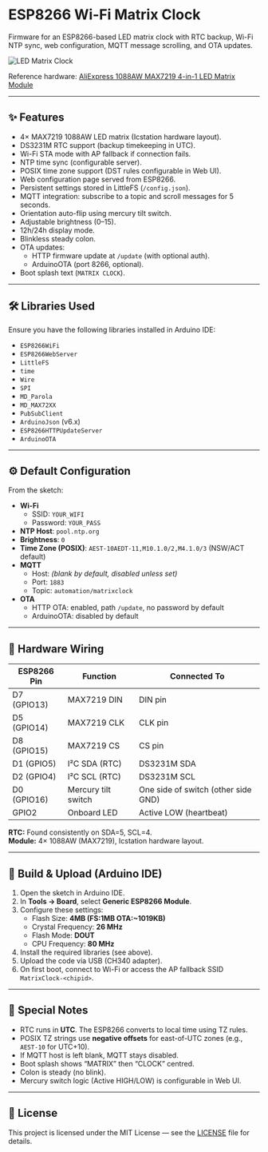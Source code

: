 # ESP8266 Wi-Fi Matrix Clock

Firmware for an ESP8266-based LED matrix clock with RTC backup, Wi-Fi NTP sync, web configuration, MQTT message scrolling, and OTA updates.

![LED Matrix Clock](https://ae01.alicdn.com/kf/S9f6b0f4c0b9942df9a0a3ebfb9c2f09fM.jpg)

Reference hardware: [AliExpress 1088AW MAX7219 4-in-1 LED Matrix Module](https://www.aliexpress.com/item/1005009324894617.html)

---

## ✨ Features
- 4× MAX7219 1088AW LED matrix (Icstation hardware layout).
- DS3231M RTC support (backup timekeeping in UTC).
- Wi-Fi STA mode with AP fallback if connection fails.
- NTP time sync (configurable server).
- POSIX time zone support (DST rules configurable in Web UI).
- Web configuration page served from ESP8266.
- Persistent settings stored in LittleFS (`/config.json`).
- MQTT integration: subscribe to a topic and scroll messages for 5 seconds.
- Orientation auto-flip using mercury tilt switch.
- Adjustable brightness (0–15).
- 12h/24h display mode.
- Blinkless steady colon.
- OTA updates:
  - HTTP firmware update at `/update` (with optional auth).
  - ArduinoOTA (port 8266, optional).
- Boot splash text (`MATRIX CLOCK`).

---

## 🛠 Libraries Used
Ensure you have the following libraries installed in Arduino IDE:

- `ESP8266WiFi`
- `ESP8266WebServer`
- `LittleFS`
- `time`
- `Wire`
- `SPI`
- `MD_Parola`
- `MD_MAX72XX`
- `PubSubClient`
- `ArduinoJson` (v6.x)
- `ESP8266HTTPUpdateServer`
- `ArduinoOTA`

---

## ⚙️ Default Configuration
From the sketch:

- **Wi-Fi**
  - SSID: `YOUR_WIFI`
  - Password: `YOUR_PASS`
- **NTP Host**: `pool.ntp.org`
- **Brightness**: `0`
- **Time Zone (POSIX)**: `AEST-10AEDT-11,M10.1.0/2,M4.1.0/3` (NSW/ACT default)
- **MQTT**
  - Host: *(blank by default, disabled unless set)*
  - Port: `1883`
  - Topic: `automation/matrixclock`
- **OTA**
  - HTTP OTA: enabled, path `/update`, no password by default
  - ArduinoOTA: disabled by default

---

## 🔌 Hardware Wiring

| ESP8266 Pin | Function            | Connected To              |
|-------------|---------------------|---------------------------|
| D7 (GPIO13) | MAX7219 DIN         | DIN pin                   |
| D5 (GPIO14) | MAX7219 CLK         | CLK pin                   |
| D8 (GPIO15) | MAX7219 CS          | CS pin                    |
| D1 (GPIO5)  | I²C SDA (RTC)       | DS3231M SDA               |
| D2 (GPIO4)  | I²C SCL (RTC)       | DS3231M SCL               |
| D0 (GPIO16) | Mercury tilt switch | One side of switch (other side GND) |
| GPIO2       | Onboard LED         | Active LOW (heartbeat)    |

**RTC:** Found consistently on SDA=5, SCL=4.  
**Module:** 4× 1088AW (MAX7219), Icstation hardware layout.  

---

## 🚀 Build & Upload (Arduino IDE)

1. Open the sketch in Arduino IDE.
2. In **Tools → Board**, select **Generic ESP8266 Module**.
3. Configure these settings:
   - Flash Size: **4MB (FS:1MB OTA:~1019KB)**
   - Crystal Frequency: **26 MHz**
   - Flash Mode: **DOUT**
   - CPU Frequency: **80 MHz**
4. Install the required libraries (see above).
5. Upload the code via USB (CH340 adapter).
6. On first boot, connect to Wi-Fi or access the AP fallback SSID `MatrixClock-<chipid>`.

---

## 📌 Special Notes
- RTC runs in **UTC**. The ESP8266 converts to local time using TZ rules.
- POSIX TZ strings use **negative offsets** for east-of-UTC zones (e.g., `AEST-10` for UTC+10).
- If MQTT host is left blank, MQTT stays disabled.
- Boot splash shows “MATRIX” then “CLOCK” centred.
- Colon is steady (no blink).
- Mercury switch logic (Active HIGH/LOW) is configurable in Web UI.

---

## 📜 License
This project is licensed under the MIT License — see the [LICENSE](LICENSE) file for details.
